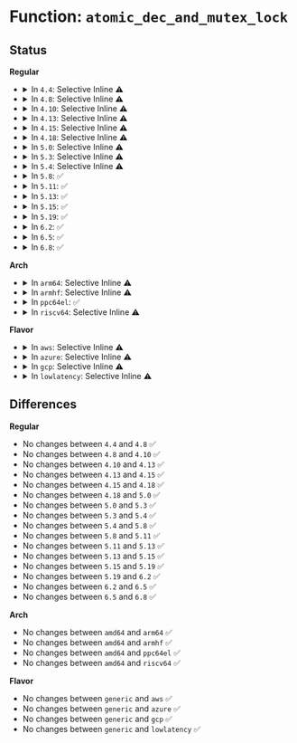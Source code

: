 # Function: <code>atomic_dec_and_mutex_lock</code>

## Status
<b>Regular</b>
<ul>
<li>
<details>
<summary>In <code>4.4</code>: Selective Inline ⚠️</summary>

```c
int atomic_dec_and_mutex_lock(atomic_t *cnt, struct mutex *lock);
```

**Collision:** Unique Global

**Inline:** Selective

**Transformation:** False

**Instances:**

```
In kernel/locking/mutex.c (ffffffff810c9c80)
Location: kernel/locking/mutex.c:958
Inline: True
Direct callers:
  - kernel/events/core.c:perf_mmap_close
  - kernel/events/core.c:perf_mmap_close
  - kernel/events/callchain.c:put_callchain_buffers
  - fs/ecryptfs/main.c:ecryptfs_put_lower_file
```
**Symbols:**

```
ffffffff810c9c80-ffffffff810c9ce3: atomic_dec_and_mutex_lock (STB_GLOBAL)
```
</details>
</li>
<li>
<details>
<summary>In <code>4.8</code>: Selective Inline ⚠️</summary>

```c
int atomic_dec_and_mutex_lock(atomic_t *cnt, struct mutex *lock);
```

**Collision:** Unique Global

**Inline:** Selective

**Transformation:** False

**Instances:**

```
In kernel/locking/mutex.c (ffffffff810ce600)
Location: kernel/locking/mutex.c:962
Inline: True
Direct callers:
  - kernel/events/core.c:perf_mmap_close
  - kernel/events/core.c:perf_mmap_close
  - kernel/events/callchain.c:put_callchain_buffers
  - fs/ecryptfs/main.c:ecryptfs_put_lower_file
```
**Symbols:**

```
ffffffff810ce600-ffffffff810ce662: atomic_dec_and_mutex_lock (STB_GLOBAL)
```
</details>
</li>
<li>
<details>
<summary>In <code>4.10</code>: Selective Inline ⚠️</summary>

```c
int atomic_dec_and_mutex_lock(atomic_t *cnt, struct mutex *lock);
```

**Collision:** Unique Global

**Inline:** Selective

**Transformation:** False

**Instances:**

```
In kernel/locking/mutex.c (ffffffff810d5240)
Location: kernel/locking/mutex.c:1054
Inline: True
Direct callers:
  - kernel/events/core.c:perf_mmap_close
  - kernel/events/core.c:perf_mmap_close
  - kernel/events/callchain.c:put_callchain_buffers
  - fs/ecryptfs/main.c:ecryptfs_put_lower_file
```
**Symbols:**

```
ffffffff810d5240-ffffffff810d52a2: atomic_dec_and_mutex_lock (STB_GLOBAL)
```
</details>
</li>
<li>
<details>
<summary>In <code>4.13</code>: Selective Inline ⚠️</summary>

```c
int atomic_dec_and_mutex_lock(atomic_t *cnt, struct mutex *lock);
```

**Collision:** Unique Global

**Inline:** Selective

**Transformation:** False

**Instances:**

```
In kernel/locking/mutex.c (ffffffff810d4230)
Location: kernel/locking/mutex.c:1228
Inline: True
Direct callers:
  - kernel/events/core.c:perf_mmap_close
  - kernel/events/core.c:perf_mmap_close
  - kernel/events/callchain.c:put_callchain_buffers
  - fs/ecryptfs/main.c:ecryptfs_put_lower_file
```
**Symbols:**

```
ffffffff810d4230-ffffffff810d4278: atomic_dec_and_mutex_lock (STB_GLOBAL)
```
</details>
</li>
<li>
<details>
<summary>In <code>4.15</code>: Selective Inline ⚠️</summary>

```c
int atomic_dec_and_mutex_lock(atomic_t *cnt, struct mutex *lock);
```

**Collision:** Unique Global

**Inline:** Selective

**Transformation:** False

**Instances:**

```
In kernel/locking/mutex.c (ffffffff810dc190)
Location: kernel/locking/mutex.c:1228
Inline: True
Direct callers:
  - kernel/events/core.c:perf_mmap_close
  - kernel/events/core.c:perf_mmap_close
  - kernel/events/callchain.c:put_callchain_buffers
  - fs/ecryptfs/main.c:ecryptfs_put_lower_file
```
**Symbols:**

```
ffffffff810dc190-ffffffff810dc1d7: atomic_dec_and_mutex_lock (STB_GLOBAL)
```
</details>
</li>
<li>
<details>
<summary>In <code>4.18</code>: Selective Inline ⚠️</summary>

```c
int atomic_dec_and_mutex_lock(atomic_t *cnt, struct mutex *lock);
```

**Collision:** Unique Global

**Inline:** Selective

**Transformation:** False

**Instances:**

```
In kernel/locking/mutex.c (ffffffff810e47d0)
Location: kernel/locking/mutex.c:1252
Inline: True
Direct callers:
  - kernel/events/core.c:perf_mmap_close
  - kernel/events/core.c:perf_mmap_close
  - kernel/events/callchain.c:put_callchain_buffers
  - fs/ecryptfs/main.c:ecryptfs_put_lower_file
```
**Symbols:**

```
ffffffff810e47d0-ffffffff810e4817: atomic_dec_and_mutex_lock (STB_GLOBAL)
```
</details>
</li>
<li>
<details>
<summary>In <code>5.0</code>: Selective Inline ⚠️</summary>

```c
int atomic_dec_and_mutex_lock(atomic_t *cnt, struct mutex *lock);
```

**Collision:** Unique Global

**Inline:** Selective

**Transformation:** False

**Instances:**

```
In kernel/locking/mutex.c (ffffffff810efdc0)
Location: kernel/locking/mutex.c:1430
Inline: True
Direct callers:
  - kernel/events/core.c:perf_mmap_close
  - kernel/events/core.c:perf_mmap_close
  - kernel/events/callchain.c:put_callchain_buffers
  - fs/ecryptfs/main.c:ecryptfs_put_lower_file
```
**Symbols:**

```
ffffffff810efdc0-ffffffff810efe07: atomic_dec_and_mutex_lock (STB_GLOBAL)
```
</details>
</li>
<li>
<details>
<summary>In <code>5.3</code>: Selective Inline ⚠️</summary>

```c
int atomic_dec_and_mutex_lock(atomic_t *cnt, struct mutex *lock);
```

**Collision:** Unique Global

**Inline:** Selective

**Transformation:** False

**Instances:**

```
In kernel/locking/mutex.c (ffffffff810f7810)
Location: kernel/locking/mutex.c:1440
Inline: True
Direct callers:
  - kernel/events/core.c:perf_mmap_close
  - kernel/events/core.c:perf_mmap_close
  - kernel/events/callchain.c:put_callchain_buffers
  - fs/ecryptfs/main.c:ecryptfs_put_lower_file
```
**Symbols:**

```
ffffffff810f7810-ffffffff810f7860: atomic_dec_and_mutex_lock (STB_GLOBAL)
```
</details>
</li>
<li>
<details>
<summary>In <code>5.4</code>: Selective Inline ⚠️</summary>

```c
int atomic_dec_and_mutex_lock(atomic_t *cnt, struct mutex *lock);
```

**Collision:** Unique Global

**Inline:** Selective

**Transformation:** False

**Instances:**

```
In kernel/locking/mutex.c (ffffffff81103640)
Location: kernel/locking/mutex.c:1466
Inline: True
Direct callers:
  - kernel/events/core.c:perf_mmap_close
  - kernel/events/core.c:perf_mmap_close
  - kernel/events/callchain.c:put_callchain_buffers
  - fs/ecryptfs/main.c:ecryptfs_put_lower_file
```
**Symbols:**

```
ffffffff81103640-ffffffff81103690: atomic_dec_and_mutex_lock (STB_GLOBAL)
```
</details>
</li>
<li>
<details>
<summary>In <code>5.8</code>: ✅</summary>

```c
int atomic_dec_and_mutex_lock(atomic_t *cnt, struct mutex *lock);
```

**Collision:** Unique Global

**Inline:** No

**Transformation:** False

**Instances:**

```
In kernel/locking/mutex.c (ffffffff8110e160)
Location: kernel/locking/mutex.c:1466
Inline: False
Direct callers:
  - kernel/events/core.c:perf_mmap_close
  - kernel/events/core.c:perf_mmap_close
  - kernel/events/callchain.c:put_callchain_buffers
  - fs/ecryptfs/main.c:ecryptfs_put_lower_file
```
**Symbols:**

```
ffffffff8110e160-ffffffff8110e1e5: atomic_dec_and_mutex_lock (STB_GLOBAL)
```
</details>
</li>
<li>
<details>
<summary>In <code>5.11</code>: ✅</summary>

```c
int atomic_dec_and_mutex_lock(atomic_t *cnt, struct mutex *lock);
```

**Collision:** Unique Global

**Inline:** No

**Transformation:** False

**Instances:**

```
In kernel/locking/mutex.c (ffffffff8110b420)
Location: kernel/locking/mutex.c:1469
Inline: False
Direct callers:
  - kernel/events/core.c:perf_mmap_close
  - kernel/events/core.c:perf_mmap_close
  - kernel/events/core.c:perf_mmap_close
  - kernel/events/callchain.c:put_callchain_buffers
  - fs/ecryptfs/main.c:ecryptfs_put_lower_file
```
**Symbols:**

```
ffffffff8110b420-ffffffff8110b4a5: atomic_dec_and_mutex_lock (STB_GLOBAL)
```
</details>
</li>
<li>
<details>
<summary>In <code>5.13</code>: ✅</summary>

```c
int atomic_dec_and_mutex_lock(atomic_t *cnt, struct mutex *lock);
```

**Collision:** Unique Global

**Inline:** No

**Transformation:** False

**Instances:**

```
In kernel/locking/mutex.c (ffffffff8110d240)
Location: kernel/locking/mutex.c:1467
Inline: False
Direct callers:
  - kernel/events/core.c:perf_mmap_close
  - kernel/events/core.c:perf_mmap_close
  - kernel/events/core.c:perf_mmap_close
  - kernel/events/callchain.c:put_callchain_buffers
  - fs/ecryptfs/main.c:ecryptfs_put_lower_file
```
**Symbols:**

```
ffffffff8110d240-ffffffff8110d2c5: atomic_dec_and_mutex_lock (STB_GLOBAL)
```
</details>
</li>
<li>
<details>
<summary>In <code>5.15</code>: ✅</summary>

```c
int atomic_dec_and_mutex_lock(atomic_t *cnt, struct mutex *lock);
```

**Collision:** Unique Global

**Inline:** No

**Transformation:** False

**Instances:**

```
In kernel/locking/mutex.c (ffffffff8112ca80)
Location: kernel/locking/mutex.c:1080
Inline: False
Direct callers:
  - kernel/events/core.c:perf_mmap_close
  - kernel/events/core.c:perf_mmap_close
  - kernel/events/core.c:perf_mmap_close
  - kernel/events/callchain.c:put_callchain_buffers
  - fs/ecryptfs/main.c:ecryptfs_put_lower_file
```
**Symbols:**

```
ffffffff8112ca80-ffffffff8112caff: atomic_dec_and_mutex_lock (STB_GLOBAL)
```
</details>
</li>
<li>
<details>
<summary>In <code>5.19</code>: ✅</summary>

```c
int atomic_dec_and_mutex_lock(atomic_t *cnt, struct mutex *lock);
```

**Collision:** Unique Global

**Inline:** No

**Transformation:** False

**Instances:**

```
In kernel/locking/mutex.c (ffffffff8114dcd0)
Location: kernel/locking/mutex.c:1136
Inline: False
Direct callers:
  - kernel/events/core.c:perf_mmap_close
  - kernel/events/core.c:perf_mmap_close
  - kernel/events/callchain.c:put_callchain_buffers
  - fs/ecryptfs/main.c:ecryptfs_put_lower_file
```
**Symbols:**

```
ffffffff8114dcd0-ffffffff8114dd59: atomic_dec_and_mutex_lock (STB_GLOBAL)
```
</details>
</li>
<li>
<details>
<summary>In <code>6.2</code>: ✅</summary>

```c
int atomic_dec_and_mutex_lock(atomic_t *cnt, struct mutex *lock);
```

**Collision:** Unique Global

**Inline:** No

**Transformation:** False

**Instances:**

```
In kernel/locking/mutex.c (ffffffff8117ce90)
Location: kernel/locking/mutex.c:1136
Inline: False
Direct callers:
  - kernel/events/core.c:perf_mmap_close
  - kernel/events/core.c:perf_mmap_close
  - kernel/events/callchain.c:put_callchain_buffers
  - fs/ecryptfs/main.c:ecryptfs_put_lower_file
```
**Symbols:**

```
ffffffff8117ce90-ffffffff8117cf19: atomic_dec_and_mutex_lock (STB_GLOBAL)
```
</details>
</li>
<li>
<details>
<summary>In <code>6.5</code>: ✅</summary>

```c
int atomic_dec_and_mutex_lock(atomic_t *cnt, struct mutex *lock);
```

**Collision:** Unique Global

**Inline:** No

**Transformation:** False

**Instances:**

```
In kernel/locking/mutex.c (ffffffff8118db40)
Location: kernel/locking/mutex.c:1136
Inline: False
Direct callers:
  - kernel/events/core.c:perf_mmap_close
  - kernel/events/core.c:perf_mmap_close
  - kernel/events/callchain.c:put_callchain_buffers
  - fs/ecryptfs/main.c:ecryptfs_put_lower_file
```
**Symbols:**

```
ffffffff8118db40-ffffffff8118dbc9: atomic_dec_and_mutex_lock (STB_GLOBAL)
```
</details>
</li>
<li>
<details>
<summary>In <code>6.8</code>: ✅</summary>

```c
int atomic_dec_and_mutex_lock(atomic_t *cnt, struct mutex *lock);
```

**Collision:** Unique Global

**Inline:** No

**Transformation:** False

**Instances:**

```
In kernel/locking/mutex.c (ffffffff8119c4f0)
Location: kernel/locking/mutex.c:1144
Inline: False
Direct callers:
  - kernel/events/core.c:perf_mmap_close
  - kernel/events/core.c:perf_mmap_close
  - kernel/events/callchain.c:put_callchain_buffers
  - fs/ecryptfs/main.c:ecryptfs_put_lower_file
  - drivers/gpu/drm/drm_file.c:drm_release_noglobal
```
**Symbols:**

```
ffffffff8119c4f0-ffffffff8119c579: atomic_dec_and_mutex_lock (STB_GLOBAL)
```
</details>
</li>
</ul>
<b>Arch</b>
<ul>
<li>
<details>
<summary>In <code>arm64</code>: Selective Inline ⚠️</summary>

```c
int atomic_dec_and_mutex_lock(atomic_t *cnt, struct mutex *lock);
```

**Collision:** Unique Global

**Inline:** Selective

**Transformation:** False

**Instances:**

```
In kernel/locking/mutex.c (ffff800010168830)
Location: kernel/locking/mutex.c:1466
Inline: True
Direct callers:
  - kernel/events/core.c:perf_mmap_close
  - kernel/events/core.c:perf_mmap_close
  - kernel/events/callchain.c:put_callchain_buffers
  - fs/ecryptfs/main.c:ecryptfs_put_lower_file
  - drivers/perf/arm-cci.c:hw_perf_event_destroy
```
**Symbols:**

```
ffff800010168830-ffff8000101688f0: atomic_dec_and_mutex_lock (STB_GLOBAL)
```
</details>
</li>
<li>
<details>
<summary>In <code>armhf</code>: Selective Inline ⚠️</summary>

```c
int atomic_dec_and_mutex_lock(atomic_t *cnt, struct mutex *lock);
```

**Collision:** Unique Global

**Inline:** Selective

**Transformation:** False

**Instances:**

```
In kernel/locking/mutex.c (c03b4f38)
Location: kernel/locking/mutex.c:1466
Inline: True
Direct callers:
  - kernel/events/core.c:perf_mmap_close
  - kernel/events/core.c:perf_mmap_close
  - kernel/events/callchain.c:put_callchain_buffers
  - fs/ecryptfs/main.c:ecryptfs_put_lower_file
  - drivers/perf/arm-cci.c:hw_perf_event_destroy
```
**Symbols:**

```
c03b4f38-c03b4fd8: atomic_dec_and_mutex_lock (STB_GLOBAL)
```
</details>
</li>
<li>
<details>
<summary>In <code>ppc64el</code>: ✅</summary>

```c
int atomic_dec_and_mutex_lock(atomic_t *cnt, struct mutex *lock);
```

**Collision:** Unique Global

**Inline:** No

**Transformation:** False

**Instances:**

```
In kernel/locking/mutex.c (c0000000001c0600)
Location: kernel/locking/mutex.c:1466
Inline: False
Direct callers:
  - kernel/events/core.c:perf_mmap_close
  - kernel/events/core.c:perf_mmap_close
  - kernel/events/callchain.c:put_callchain_buffers
  - fs/ecryptfs/main.c:ecryptfs_put_lower_file
```
**Symbols:**

```
c0000000001c0600-c0000000001c06f0: atomic_dec_and_mutex_lock (STB_GLOBAL)
```
</details>
</li>
<li>
<details>
<summary>In <code>riscv64</code>: Selective Inline ⚠️</summary>

```c
int atomic_dec_and_mutex_lock(atomic_t *cnt, struct mutex *lock);
```

**Collision:** Unique Global

**Inline:** Selective

**Transformation:** False

**Instances:**

```
In kernel/locking/mutex.c (ffffffe00010a520)
Location: kernel/locking/mutex.c:1466
Inline: True
Direct callers:
  - kernel/events/core.c:perf_mmap_close
  - kernel/events/core.c:perf_mmap_close
  - kernel/events/callchain.c:put_callchain_buffers
  - fs/ecryptfs/main.c:ecryptfs_put_lower_file
```
**Symbols:**

```
ffffffe00010a520-ffffffe00010a5a2: atomic_dec_and_mutex_lock (STB_GLOBAL)
```
</details>
</li>
</ul>
<b>Flavor</b>
<ul>
<li>
<details>
<summary>In <code>aws</code>: Selective Inline ⚠️</summary>

```c
int atomic_dec_and_mutex_lock(atomic_t *cnt, struct mutex *lock);
```

**Collision:** Unique Global

**Inline:** Selective

**Transformation:** False

**Instances:**

```
In kernel/locking/mutex.c (ffffffff810fc950)
Location: kernel/locking/mutex.c:1466
Inline: True
Direct callers:
  - kernel/events/core.c:perf_mmap_close
  - kernel/events/core.c:perf_mmap_close
  - kernel/events/callchain.c:put_callchain_buffers
  - fs/ecryptfs/main.c:ecryptfs_put_lower_file
```
**Symbols:**

```
ffffffff810fc950-ffffffff810fc9a0: atomic_dec_and_mutex_lock (STB_GLOBAL)
```
</details>
</li>
<li>
<details>
<summary>In <code>azure</code>: Selective Inline ⚠️</summary>

```c
int atomic_dec_and_mutex_lock(atomic_t *cnt, struct mutex *lock);
```

**Collision:** Unique Global

**Inline:** Selective

**Transformation:** False

**Instances:**

```
In kernel/locking/mutex.c (ffffffff810ecb60)
Location: kernel/locking/mutex.c:1466
Inline: True
Direct callers:
  - kernel/events/core.c:perf_mmap_close
  - kernel/events/core.c:perf_mmap_close
  - kernel/events/callchain.c:put_callchain_buffers
  - fs/ecryptfs/main.c:ecryptfs_put_lower_file
```
**Symbols:**

```
ffffffff810ecb60-ffffffff810ecbb0: atomic_dec_and_mutex_lock (STB_GLOBAL)
```
</details>
</li>
<li>
<details>
<summary>In <code>gcp</code>: Selective Inline ⚠️</summary>

```c
int atomic_dec_and_mutex_lock(atomic_t *cnt, struct mutex *lock);
```

**Collision:** Unique Global

**Inline:** Selective

**Transformation:** False

**Instances:**

```
In kernel/locking/mutex.c (ffffffff810f9b10)
Location: kernel/locking/mutex.c:1466
Inline: True
Direct callers:
  - kernel/events/core.c:perf_mmap_close
  - kernel/events/core.c:perf_mmap_close
  - kernel/events/callchain.c:put_callchain_buffers
  - fs/ecryptfs/main.c:ecryptfs_put_lower_file
```
**Symbols:**

```
ffffffff810f9b10-ffffffff810f9b60: atomic_dec_and_mutex_lock (STB_GLOBAL)
```
</details>
</li>
<li>
<details>
<summary>In <code>lowlatency</code>: Selective Inline ⚠️</summary>

```c
int atomic_dec_and_mutex_lock(atomic_t *cnt, struct mutex *lock);
```

**Collision:** Unique Global

**Inline:** Selective

**Transformation:** False

**Instances:**

```
In kernel/locking/mutex.c (ffffffff81104c80)
Location: kernel/locking/mutex.c:1466
Inline: True
Direct callers:
  - kernel/events/core.c:perf_mmap_close
  - kernel/events/core.c:perf_mmap_close
  - kernel/events/callchain.c:put_callchain_buffers
  - fs/ecryptfs/main.c:ecryptfs_put_lower_file
```
**Symbols:**

```
ffffffff81104c80-ffffffff81104cd0: atomic_dec_and_mutex_lock (STB_GLOBAL)
```
</details>
</li>
</ul>

## Differences
<b>Regular</b>
<ul>
<li>
No changes between <code>4.4</code> and <code>4.8</code> ✅
</li>
<li>
No changes between <code>4.8</code> and <code>4.10</code> ✅
</li>
<li>
No changes between <code>4.10</code> and <code>4.13</code> ✅
</li>
<li>
No changes between <code>4.13</code> and <code>4.15</code> ✅
</li>
<li>
No changes between <code>4.15</code> and <code>4.18</code> ✅
</li>
<li>
No changes between <code>4.18</code> and <code>5.0</code> ✅
</li>
<li>
No changes between <code>5.0</code> and <code>5.3</code> ✅
</li>
<li>
No changes between <code>5.3</code> and <code>5.4</code> ✅
</li>
<li>
No changes between <code>5.4</code> and <code>5.8</code> ✅
</li>
<li>
No changes between <code>5.8</code> and <code>5.11</code> ✅
</li>
<li>
No changes between <code>5.11</code> and <code>5.13</code> ✅
</li>
<li>
No changes between <code>5.13</code> and <code>5.15</code> ✅
</li>
<li>
No changes between <code>5.15</code> and <code>5.19</code> ✅
</li>
<li>
No changes between <code>5.19</code> and <code>6.2</code> ✅
</li>
<li>
No changes between <code>6.2</code> and <code>6.5</code> ✅
</li>
<li>
No changes between <code>6.5</code> and <code>6.8</code> ✅
</li>
</ul>
<b>Arch</b>
<ul>
<li>
No changes between <code>amd64</code> and <code>arm64</code> ✅
</li>
<li>
No changes between <code>amd64</code> and <code>armhf</code> ✅
</li>
<li>
No changes between <code>amd64</code> and <code>ppc64el</code> ✅
</li>
<li>
No changes between <code>amd64</code> and <code>riscv64</code> ✅
</li>
</ul>
<b>Flavor</b>
<ul>
<li>
No changes between <code>generic</code> and <code>aws</code> ✅
</li>
<li>
No changes between <code>generic</code> and <code>azure</code> ✅
</li>
<li>
No changes between <code>generic</code> and <code>gcp</code> ✅
</li>
<li>
No changes between <code>generic</code> and <code>lowlatency</code> ✅
</li>
</ul>
